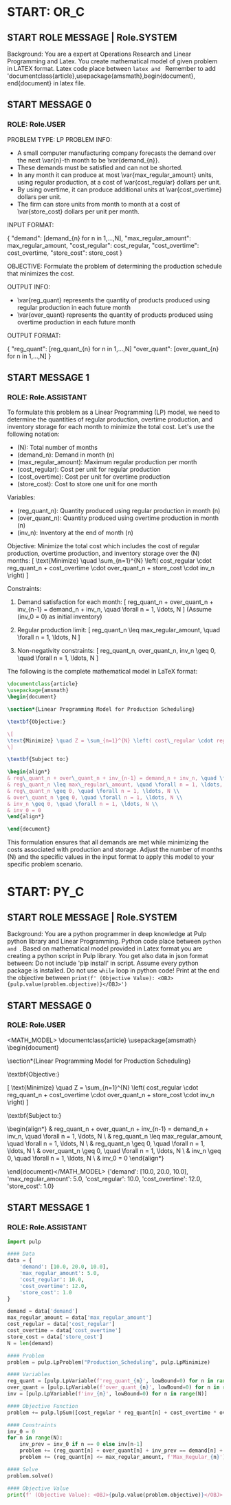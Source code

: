 # START: OR_C 
## START ROLE MESSAGE | Role.SYSTEM 
Background: You are a expert at Operations Research and Linear Programming and Latex. You create mathematical model of given problem in LATEX format. Latex code place between ```latex and ``` Remember to add 'documentclass{article},usepackage{amsmath},begin{document}, end{document} in latex file. 
## START MESSAGE 0 
### ROLE: Role.USER
<DESCRIPTION>
PROBLEM TYPE: LP
PROBLEM INFO:

- A small computer manufacturing company forecasts the demand over the next \var{n}-th month to be \var{demand_{n}}.
- These demands must be satisfied and can not be shorted.
- In any month it can produce at most \var{max_regular_amount} units, using regular production, at a cost of \var{cost_regular} dollars per unit. 
- By using overtime, it can produce additional units at \var{cost_overtime} dollars per unit. 
- The firm can store units from month to month at a cost of \var{store_cost} dollars per unit per month. 

INPUT FORMAT:

{
	"demand": [demand_{n} for n in 1,...,N],
	"max_regular_amount": max_regular_amount,
	"cost_regular": cost_regular,
	"cost_overtime": cost_overtime,
	"store_cost": store_cost
}


OBJECTIVE: Formulate the problem of determining the production schedule that minimizes the cost.

OUTPUT INFO:

- \var{reg_quant} represents the quantity of products produced using regular production in each future month
- \var{over_quant} represents the quantity of products produced using overtime production in each future month

OUTPUT FORMAT:

{
	"reg_quant": [reg_quant_{n} for n in 1,...,N]
	"over_quant": [over_quant_{n} for n in 1,...,N]
}
</DESCRIPTION>


## START MESSAGE 1 
### ROLE: Role.ASSISTANT
To formulate this problem as a Linear Programming (LP) model, we need to determine the quantities of regular production, overtime production, and inventory storage for each month to minimize the total cost. Let's use the following notation:

- \(N\): Total number of months
- \(demand_n\): Demand in month \(n\)
- \(max\_regular\_amount\): Maximum regular production per month
- \(cost\_regular\): Cost per unit for regular production
- \(cost\_overtime\): Cost per unit for overtime production
- \(store\_cost\): Cost to store one unit for one month

Variables:
- \(reg\_quant_n\): Quantity produced using regular production in month \(n\)
- \(over\_quant_n\): Quantity produced using overtime production in month \(n\)
- \(inv_n\): Inventory at the end of month \(n\)

Objective:
Minimize the total cost which includes the cost of regular production, overtime production, and inventory storage over the \(N\) months:
\[
\text{Minimize} \quad \sum_{n=1}^{N} \left( cost\_regular \cdot reg\_quant_n + cost\_overtime \cdot over\_quant_n + store\_cost \cdot inv_n \right)
\]

Constraints:
1. Demand satisfaction for each month:
   \[
   reg\_quant_n + over\_quant_n + inv_{n-1} = demand_n + inv_n, \quad \forall n = 1, \ldots, N
   \]
   (Assume \(inv_0 = 0\) as initial inventory)

2. Regular production limit:
   \[
   reg\_quant_n \leq max\_regular\_amount, \quad \forall n = 1, \ldots, N
   \]

3. Non-negativity constraints:
   \[
   reg\_quant_n, over\_quant_n, inv_n \geq 0, \quad \forall n = 1, \ldots, N
   \]

The following is the complete mathematical model in LaTeX format:

```latex
\documentclass{article}
\usepackage{amsmath}
\begin{document}

\section*{Linear Programming Model for Production Scheduling}

\textbf{Objective:}

\[
\text{Minimize} \quad Z = \sum_{n=1}^{N} \left( cost\_regular \cdot reg\_quant_n + cost\_overtime \cdot over\_quant_n + store\_cost \cdot inv_n \right)
\]

\textbf{Subject to:}

\begin{align*}
& reg\_quant_n + over\_quant_n + inv_{n-1} = demand_n + inv_n, \quad \forall n = 1, \ldots, N \\
& reg\_quant_n \leq max\_regular\_amount, \quad \forall n = 1, \ldots, N \\
& reg\_quant_n \geq 0, \quad \forall n = 1, \ldots, N \\
& over\_quant_n \geq 0, \quad \forall n = 1, \ldots, N \\
& inv_n \geq 0, \quad \forall n = 1, \ldots, N \\
& inv_0 = 0
\end{align*}

\end{document}
```

This formulation ensures that all demands are met while minimizing the costs associated with production and storage. Adjust the number of months \(N\) and the specific values in the input format to apply this model to your specific problem scenario.

# START: PY_C 
## START ROLE MESSAGE | Role.SYSTEM 
Background: You are a python programmer in deep knowledge at Pulp python library and Linear Programming. Python code place between ```python and ```. Based on mathematical model provided in Latex format you are creating a python script in Pulp library. You get also data in json format between: <DATA></DATA> Do not include 'pip install' in script. Assume every python package is installed. Do not use `while` loop in python code! Print at the end the objective between <OBJ></OBJ> `print(f' (Objective Value): <OBJ>{pulp.value(problem.objective)}</OBJ>')` 
## START MESSAGE 0 
### ROLE: Role.USER
<MATH_MODEL>
\documentclass{article}
\usepackage{amsmath}
\begin{document}

\section*{Linear Programming Model for Production Scheduling}

\textbf{Objective:}

\[
\text{Minimize} \quad Z = \sum_{n=1}^{N} \left( cost\_regular \cdot reg\_quant_n + cost\_overtime \cdot over\_quant_n + store\_cost \cdot inv_n \right)
\]

\textbf{Subject to:}

\begin{align*}
& reg\_quant_n + over\_quant_n + inv_{n-1} = demand_n + inv_n, \quad \forall n = 1, \ldots, N \\
& reg\_quant_n \leq max\_regular\_amount, \quad \forall n = 1, \ldots, N \\
& reg\_quant_n \geq 0, \quad \forall n = 1, \ldots, N \\
& over\_quant_n \geq 0, \quad \forall n = 1, \ldots, N \\
& inv_n \geq 0, \quad \forall n = 1, \ldots, N \\
& inv_0 = 0
\end{align*}

\end{document}</MATH_MODEL>
<DATA>
{'demand': [10.0, 20.0, 10.0], 'max_regular_amount': 5.0, 'cost_regular': 10.0, 'cost_overtime': 12.0, 'store_cost': 1.0}</DATA>


## START MESSAGE 1 
### ROLE: Role.ASSISTANT
```python
import pulp

#### Data
data = {
    'demand': [10.0, 20.0, 10.0],
    'max_regular_amount': 5.0,
    'cost_regular': 10.0,
    'cost_overtime': 12.0,
    'store_cost': 1.0
}

demand = data['demand']
max_regular_amount = data['max_regular_amount']
cost_regular = data['cost_regular']
cost_overtime = data['cost_overtime']
store_cost = data['store_cost']
N = len(demand)

#### Problem
problem = pulp.LpProblem("Production_Scheduling", pulp.LpMinimize)

#### Variables
reg_quant = [pulp.LpVariable(f'reg_quant_{n}', lowBound=0) for n in range(N)]
over_quant = [pulp.LpVariable(f'over_quant_{n}', lowBound=0) for n in range(N)]
inv = [pulp.LpVariable(f'inv_{n}', lowBound=0) for n in range(N)]

#### Objective Function
problem += pulp.lpSum([cost_regular * reg_quant[n] + cost_overtime * over_quant[n] + store_cost * inv[n] for n in range(N)])

#### Constraints
inv_0 = 0
for n in range(N):
    inv_prev = inv_0 if n == 0 else inv[n-1]
    problem += (reg_quant[n] + over_quant[n] + inv_prev == demand[n] + inv[n], f'Balance_{n}')
    problem += (reg_quant[n] <= max_regular_amount, f'Max_Regular_{n}')

#### Solve
problem.solve()

#### Objective Value
print(f' (Objective Value): <OBJ>{pulp.value(problem.objective)}</OBJ>')
```

